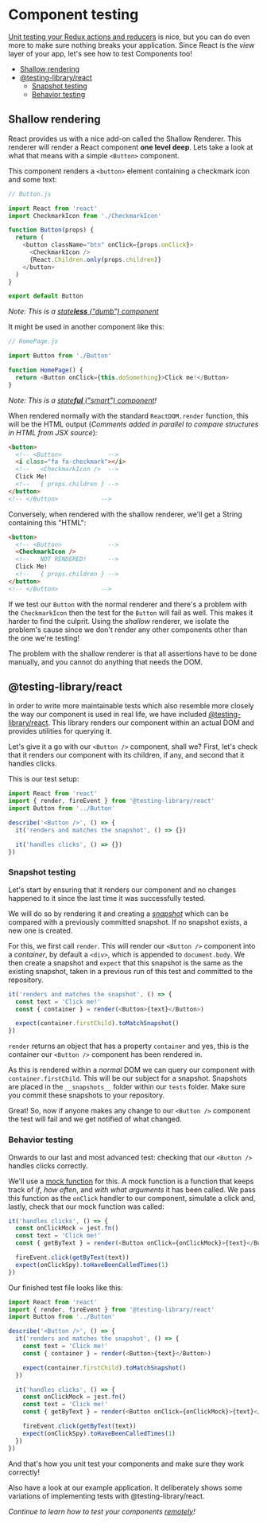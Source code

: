 # Component testing

[Unit testing your Redux actions and reducers](unit-testing.md) is nice, but you
can do even more to make sure nothing breaks your application. Since React is
the _view_ layer of your app, let's see how to test Components too!

<!-- TOC depthFrom:2 depthTo:6 withLinks:1 updateOnSave:1 orderedList:0 -->

- [Shallow rendering](#shallow-rendering)
- [@testing-library/react](#@testing-library/react)
  - [Snapshot testing](#snapshot-testing)
  - [Behavior testing](#behavior-testing)

<!-- /TOC -->

## Shallow rendering

React provides us with a nice add-on called the Shallow Renderer. This renderer
will render a React component **one level deep**. Lets take a look at what that
means with a simple `<Button>` component.

This component renders a `<button>` element containing a checkmark icon and some
text:

```javascript
// Button.js

import React from 'react'
import CheckmarkIcon from './CheckmarkIcon'

function Button(props) {
  return (
    <button className="btn" onClick={props.onClick}>
      <CheckmarkIcon />
      {React.Children.only(props.children)}
    </button>
  )
}

export default Button
```

_Note: This is a [state**less** ("dumb") component](../js/README.md#architecture-components-and-pages)_

It might be used in another component like this:

```javascript
// HomePage.js

import Button from './Button'

function HomePage() {
  return <Button onClick={this.doSomething}>Click me!</Button>
}
```

_Note: This is a [state**ful** ("smart") component](../js/README.md#architecture-components-and-pages)!_

When rendered normally with the standard `ReactDOM.render` function, this will
be the HTML output
(_Comments added in parallel to compare structures in HTML from JSX source_):

```html
<button>
  <!-- <Button>             -->
  <i class="fa fa-checkmark"></i>
  <!--   <CheckmarkIcon />  -->
  Click Me!
  <!--   { props.children } -->
</button>
<!-- </Button>            -->
```

Conversely, when rendered with the shallow renderer, we'll get a String
containing this "HTML":

```html
<button>
  <!-- <Button>             -->
  <CheckmarkIcon />
  <!--   NOT RENDERED!      -->
  Click Me!
  <!--   { props.children } -->
</button>
<!-- </Button>            -->
```

If we test our `Button` with the normal renderer and there's a problem
with the `CheckmarkIcon` then the test for the `Button` will fail as well.
This makes it harder to find the culprit. Using the _shallow_ renderer, we isolate
the problem's cause since we don't render any other components other than the
one we're testing!

The problem with the shallow renderer is that all assertions have to be done
manually, and you cannot do anything that needs the DOM.

## @testing-library/react

In order to write more maintainable tests which also resemble more closely the way
our component is used in real life, we have included [@testing-library/react](https://github.com/kentcdodds/@testing-library/react).
This library renders our component within an actual DOM and provides utilities for querying it.

Let's give it a go with our `<Button />` component, shall we? First, let's check that it renders our component with its
children, if any, and second that it handles clicks.

This is our test setup:

```javascript
import React from 'react'
import { render, fireEvent } from '@testing-library/react'
import Button from '../Button'

describe('<Button />', () => {
  it('renders and matches the snapshot', () => {})

  it('handles clicks', () => {})
})
```

### Snapshot testing

Let's start by ensuring that it renders our component and no changes happened to it since the last time it was
successfully tested.

We will do so by rendering it and creating a _[snapshot](https://jestjs.io/docs/en/snapshot-testing)_
which can be compared with a previously committed snapshot. If no snapshot exists, a new one is created.

For this, we first call `render`. This will render our `<Button />` component into a _container_, by default a
`<div>`, which is appended to `document.body`. We then create a snapshot and `expect` that this snapshot is the same as
the existing snapshot, taken in a previous run of this test and committed to the repository.

```javascript
it('renders and matches the snapshot', () => {
  const text = 'Click me!'
  const { container } = render(<Button>{text}</Button>)

  expect(container.firstChild).toMatchSnapshot()
})
```

`render` returns an object that has a property `container` and yes, this is the container our
`<Button />` component has been rendered in.

As this is rendered within a _normal_ DOM we can query our
component with `container.firstChild`. This will be our subject for a snapshot.
Snapshots are placed in the `__snapshots__` folder within our `tests` folder. Make sure you commit
these snapshots to your repository.

Great! So, now if anyone makes any change to our `<Button />` component the test will fail and we get notified of what
changed.

### Behavior testing

Onwards to our last and most advanced test: checking that our `<Button />` handles clicks correctly.

We'll use a [mock function](https://jestjs.io/docs/en/mock-functions) for this. A mock function is a function that
keeps track of _if_, _how often_, and _with what arguments_ it has been called. We pass this function as the `onClick` handler to our component,
simulate a click and, lastly, check that our mock function was called:

```javascript
it('handles clicks', () => {
  const onClickMock = jest.fn()
  const text = 'Click me!'
  const { getByText } = render(<Button onClick={onClickMock}>{text}</Button>)

  fireEvent.click(getByText(text))
  expect(onClickSpy).toHaveBeenCalledTimes(1)
})
```

Our finished test file looks like this:

```javascript
import React from 'react'
import { render, fireEvent } from '@testing-library/react'
import Button from '../Button'

describe('<Button />', () => {
  it('renders and matches the snapshot', () => {
    const text = 'Click me!'
    const { container } = render(<Button>{text}</Button>)

    expect(container.firstChild).toMatchSnapshot()
  })

  it('handles clicks', () => {
    const onClickMock = jest.fn()
    const text = 'Click me!'
    const { getByText } = render(<Button onClick={onClickMock}>{text}</Button>)

    fireEvent.click(getByText(text))
    expect(onClickSpy).toHaveBeenCalledTimes(1)
  })
})
```

And that's how you unit test your components and make sure they work correctly!

Also have a look at our example application. It deliberately shows some variations of implementing tests with
@testing-library/react.

_Continue to learn how to test your components [remotely](remote-testing.md)!_
